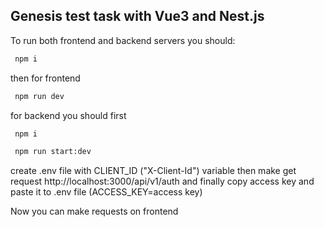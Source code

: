 ## Genesis test task with Vue3 and Nest.js

To run both frontend and backend servers you should:
  ```bash
   npm i
  ```
then for frontend
  ```bash
   npm run dev
  ```
for backend you should first
  ```bash
   npm i
  ```
  ```bash
   npm run start:dev
  ```
 create .env file with CLIENT_ID ("X-Client-Id") variable
 then make get request http://localhost:3000/api/v1/auth
 and finally copy access key and paste it to .env file (ACCESS_KEY=access key)

 Now you can make requests on frontend
 
